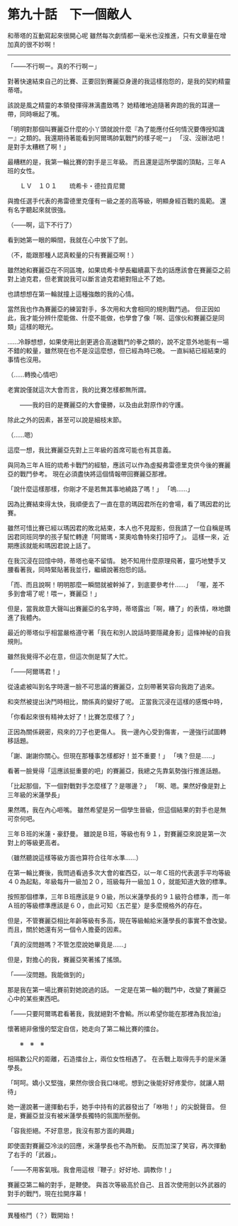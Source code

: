# 第九十話　下一個敵人

和蒂塔的互動寫起來很開心呢
雖然每次劇情都一毫米也沒推進，只有文章量在增加真的很不妙啊！

---

「――不行啊ー。真的不行啊ー」

對著快速結束自己的比賽、正要回到賽麗亞身邊的我這樣抱怨的，是我的契約精靈蒂塔。

該說是風之精靈的本領發揮得淋漓盡致嗎？
她精確地追隨著奔跑的我的耳邊一帶，同時噘起了嘴。

「明明對那個叫賽麗亞什麼的小丫頭就說什麼『為了能應付任何情況要傳授知識ー』之類的。我還期待著能看到阿爾瑪帥氣戰鬥的樣子呢ー」
「沒、沒辦法吧！是對手太糟糕了啊！」

最糟糕的是，我第一輪比賽的對手是三年級。
而且還是這所學園的頂點，三年Ａ班的女性。

　　ＬＶ　１０１　　琉希卡・德拉貢尼爾

與擔任選手代表的弗雷德里克僅有一級之差的高等級，明顯身經百戰的風範。
還有名字聽起來就很強。

（――啊，這下不行了）

看到她第一眼的瞬間，我就在心中放下了劍。

（不，能跟那種人認真較量的只有賽麗亞啊！）

雖然她和賽麗亞在不同區塊，如果琉希卡學長繼續贏下去的話應該會在賽麗亞之前對上迪克君，但老實說我可以斷言迪克君絕對阻止不了她。

也請想想在第一輪就撞上這種強敵的我的心情。

當然我也作為賽麗亞的練習對手，多次用和大會相同的規則戰鬥過。
但正因如此，我才能分辨什麼能做、什麼不能做，也學會了像「啊、這傢伙和賽麗亞是同類」這樣的眼光。

……冷靜想想，如果使用比劍更適合高速戰鬥的拳之類的，說不定意外地能有一場不錯的較量，雖然現在也不是沒這麼想，但已經為時已晚。
一直糾結已經結束的事情也沒用。

（……轉換心情吧）

老實說僅就這次大會而言，我的比賽怎樣都無所謂。

　　――我的目的是賽麗亞的大會優勝，以及由此對原作的守護。

除此之外的因素，甚至可以說是細枝末節。

（……嗯）

這麼一想，我比賽麗亞先對上三年級的首席可能也有其意義。

與同為三年Ａ班的琉希卡戰鬥的經驗，應該可以作為虛擬弗雷德里克供今後的賽麗亞的戰鬥參考。
現在必須盡快將這個情報帶回賽麗亞那裡。

「說什麼這樣那樣，你剛才不是若無其事地繞路了嗎！」
「嗚……」

因為比賽結束得太快，我順便去了一直在意的瑪因君所在的會場，看了瑪因君的比賽。

雖然可惜比賽已經以瑪因君的敗北結束，本人也不見蹤影，但我請了一位自稱是瑪因君同班同學的孩子幫忙轉達「阿爾瑪・萊奧哈魯特來打招呼了」。
這樣一來，近期應該就能和瑪因君說上話了。

在我沉浸在回憶中時，蒂塔也毫不留情。
她不知用什麼原理飛著，靈巧地雙手叉腰看著我，同時緊貼著我並行，繼續說著抱怨的話。

「而、而且說啊！明明那麼一瞬間就被幹掉了，到底要參考什……」
「喔，差不多到會場了呢！喂ー，賽麗亞！」

但是，當我故意大聲叫出賽麗亞的名字時，蒂塔露出「啊，糟了」的表情，咻地鑽進了我體內。

最近的蒂塔似乎相當嚴格遵守著「我在和別人說話時要隱藏身影」這條神秘的自我規則。

雖然我覺得不必在意，但這次倒是幫了大忙。

「――阿爾瑪君！」

從遠處被叫到名字時還一臉不可思議的賽麗亞，立刻帶著笑容向我跑了過來。

和突然被提出決鬥時相比，關係真的變好了呢。
正當我沉浸在這樣的感慨中時，

「你看起來很有精神太好了！比賽怎麼樣了？」

正因為關係親密，飛來的刀子也更傷人。
我一邊內心受到傷害，一邊強行試圖轉移話題。

「謝、謝謝你關心。但現在那種事怎樣都好！並不重要！」
「咦？但是……」

看著一臉覺得「這應該挺重要的吧」的賽麗亞，我總之先靠氣勢強行推進話題。

「比起那個，下一個對戰對手怎麼樣了？是哪邊？」
「啊、嗯。果然好像是對上三年級的米蓮學長」

果然嗎，我在內心咂嘴。
雖然希望是另一個學生晉級，但這個結果的對手也是無可奈何吧。

三年Ｂ班的米蓮・豪舒曼。
雖說是Ｂ班，等級也有９１，對賽麗亞來說是第一次對上的等級更高者。

（雖然聽說這樣等級方面也算符合往年水準……）

在第一輪比賽後，我問過看過多次大會的崔西亞，以一年Ｃ班的代表選手平均等級４０為起點，年級每升一級加２０，班級每升一級加１０，就能知道大致的標準。

按照那個標準，三年Ｂ班應該是９０級，所以米蓮學長的９１級符合標準，而一年Ａ班的等級標準應該是６０，由此可知〈五芒星〉是多麼規格外的存在。

但是，不管賽麗亞相比年齡等級有多高，現在等級輸給米蓮學長的事實不會改變。
而且，關於她還有另一個令人擔憂的因素。

「真的沒問題嗎？不管怎麼說她畢竟是……」

但是，對擔心的我，賽麗亞笑著搖了搖頭。

「――沒問題。我能做到的」

那是我在第一場比賽前對她說過的話。
一定是在第一輪的戰鬥中，改變了賽麗亞心中的某些東西吧。

「――只要阿爾瑪君看著我，我就絕對不會輸。所以希望你能在那裡為我加油」

懷著絕非傲慢的堅定自信，她走向了第二輪比賽的擂台。

　　※　※　※

相隔數公尺的距離，石造擂台上，兩位女性相遇了。
在舌戰上取得先手的是米蓮學長。

「呵呵。嬌小又堅強，果然你很合我口味呢。想到之後能好好疼愛你，就讓人期待」

她一邊說著一邊揮動右手，她手中持有的武器發出了「咻啪！」的尖銳聲音。
但是，賽麗亞並沒有被米蓮學長獨特的氛圍所壓倒。

「容我拒絕。不好意思，我沒有那方面的興趣」

即使面對賽麗亞冷淡的回應，米蓮學長也不為所動。
反而加深了笑容，再次揮動了右手的「武器」。

「――不用客氣哦。我會用這根『鞭子』好好地、調教你！」

賽麗亞第二輪的對手，是鞭使。
與首次等級高於自己、且首次使用劍以外武器的對手的戰鬥，現在拉開序幕！

---

異種格鬥（？）戰開始！